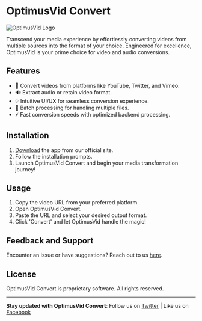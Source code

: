 # OptimusVid Convert

![OptimusVid Logo](path-to-your-logo-if-you-have-one.png)

Transcend your media experience by effortlessly converting videos from multiple sources into the format of your choice. Engineered for excellence, OptimusVid is your prime choice for video and audio conversions.

## Features

- 🔄 Convert videos from platforms like YouTube, Twitter, and Vimeo.
- 🔊 Extract audio or retain video format.
- 💡 Intuitive UI/UX for seamless conversion experience.
- 📂 Batch processing for handling multiple files.
- ⚡ Fast conversion speeds with optimized backend processing.

## Installation

1. [Download](your-download-link-here) the app from our official site.
2. Follow the installation prompts.
3. Launch OptimusVid Convert and begin your media transformation journey!

## Usage

1. Copy the video URL from your preferred platform.
2. Open OptimusVid Convert.
3. Paste the URL and select your desired output format.
4. Click 'Convert' and let OptimusVid handle the magic!

## Feedback and Support

Encounter an issue or have suggestions? Reach out to us [here](your-support-email-or-contact-link).

## License

OptimusVid Convert is proprietary software. All rights reserved.

---

**Stay updated with OptimusVid Convert**:
Follow us on [Twitter](your-twitter-link) | Like us on [Facebook](your-facebook-link)

